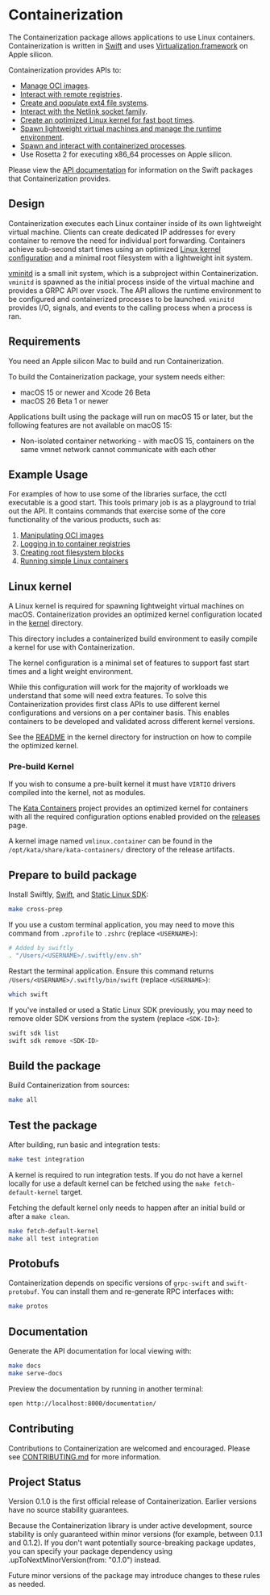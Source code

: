 # Containerization

The Containerization package allows applications to use Linux containers.
Containerization is written in [Swift](https://www.swift.org) and uses [Virtualization.framework](https://developer.apple.com/documentation/virtualization) on Apple silicon.

Containerization provides APIs to:

- [Manage OCI images](./Sources/ContainerizationOCI/).
- [Interact with remote registries](./Sources/ContainerizationOCI/Client/).
- [Create and populate ext4 file systems](./Sources/ContainerizationEXT4/).
- [Interact with the Netlink socket family](./Sources/ContainerizationNetlink/).
- [Create an optimized Linux kernel for fast boot times](./kernel/).
- [Spawn lightweight virtual machines and manage the runtime environment](./Sources/Containerization/LinuxContainer.swift).
- [Spawn and interact with containerized processes](./Sources/Containerization/LinuxProcess.swift).
- Use Rosetta 2 for executing x86_64 processes on Apple silicon.

Please view the [API documentation](https://apple.github.io/containerization/documentation/) for information on the Swift packages that Containerization provides.

## Design

Containerization executes each Linux container inside of its own lightweight virtual machine. Clients can create dedicated IP addresses for every container to remove the need for individual port forwarding. Containers achieve sub-second start times using an optimized [Linux kernel configuration](/kernel) and a minimal root filesystem with a lightweight init system.

[vminitd](/vminitd) is a small init system, which is a subproject within Containerization.
`vminitd` is spawned as the initial process inside of the virtual machine and provides a GRPC API over vsock.
The API allows the runtime environment to be configured and containerized processes to be launched.
`vminitd` provides I/O, signals, and events to the calling process when a process is ran.

## Requirements

You need an Apple silicon Mac to build and run Containerization.

To build the Containerization package, your system needs either:

- macOS 15 or newer and Xcode 26 Beta
- macOS 26 Beta 1 or newer

Applications built using the package will run on macOS 15 or later, but the following features are not available on macOS 15:

- Non-isolated container networking - with macOS 15, containers on the same vmnet network cannot communicate with each other

## Example Usage

For examples of how to use some of the libraries surface, the cctl executable is a good start. This tools primary job is as a playground to trial out the API. It contains commands that exercise some of the core functionality of the various products, such as:

1. [Manipulating OCI images](./Sources/cctl/ImageCommand.swift)
2. [Logging in to container registries](./Sources/cctl/LoginCommand.swift)
3. [Creating root filesystem blocks](./Sources/cctl/RootfsCommand.swift)
4. [Running simple Linux containers](./Sources/cctl/RunCommand.swift)

## Linux kernel

A Linux kernel is required for spawning lightweight virtual machines on macOS.
Containerization provides an optimized kernel configuration located in the [kernel](./kernel) directory.

This directory includes a containerized build environment to easily compile a kernel for use with Containerization.

The kernel configuration is a minimal set of features to support fast start times and a light weight environment.

While this configuration will work for the majority of workloads we understand that some will need extra features.
To solve this Containerization provides first class APIs to use different kernel configurations and versions on a per container basis.
This enables containers to be developed and validated across different kernel versions.

See the [README](/kernel/README.md) in the kernel directory for instruction on how to compile the optimized kernel.

### Pre-build Kernel

If you wish to consume a pre-built kernel it must have `VIRTIO` drivers compiled into the kernel, not as modules.

The [Kata Containers](https://github.com/kata-containers/kata-containers) project provides an optimized kernel for containers with all the required configuration options enabled provided on the [releases](https://github.com/kata-containers/kata-containers/releases/) page.

A kernel image named `vmlinux.container` can be found in the `/opt/kata/share/kata-containers/` directory of the release artifacts.

## Prepare to build package

Install Swiftly, [Swift](https://www.swift.org), and [Static Linux SDK](https://www.swift.org/documentation/articles/static-linux-getting-started.html):

```bash
make cross-prep
```

If you use a custom terminal application, you may need to move this command from `.zprofile` to `.zshrc` (replace `<USERNAME>`):

```bash
# Added by swiftly
. "/Users/<USERNAME>/.swiftly/env.sh"
```

Restart the terminal application. Ensure this command returns `/Users/<USERNAME>/.swiftly/bin/swift` (replace `<USERNAME>`):

```bash
which swift
```

If you've installed or used a Static Linux SDK previously, you may need to remove older SDK versions from the system (replace `<SDK-ID>`):

```bash
swift sdk list
swift sdk remove <SDK-ID>
```

## Build the package

Build Containerization from sources:

```bash
make all
```

## Test the package

After building, run basic and integration tests:

```bash
make test integration
```

A kernel is required to run integration tests.
If you do not have a kernel locally for use a default kernel can be fetched using the `make fetch-default-kernel` target.

Fetching the default kernel only needs to happen after an initial build or after a `make clean`.

```bash
make fetch-default-kernel
make all test integration
```

## Protobufs

Containerization depends on specific versions of `grpc-swift` and `swift-protobuf`. You can install them and re-generate RPC interfaces with:

```bash
make protos
```

## Documentation

Generate the API documentation for local viewing with:

```bash
make docs
make serve-docs
```

Preview the documentation by running in another terminal:

```bash
open http://localhost:8000/documentation/
```

## Contributing

Contributions to Containerization are welcomed and encouraged. Please see [CONTRIBUTING.md](/CONTRIBUTING.md) for more information.

## Project Status

Version 0.1.0 is the first official release of Containerization. Earlier versions have no source stability guarantees.

Because the Containerization library is under active development, source stability is only guaranteed within minor versions (for example, between 0.1.1 and 0.1.2). If you don't want potentially source-breaking package updates, you can specify your package dependency using .upToNextMinorVersion(from: "0.1.0") instead.

Future minor versions of the package may introduce changes to these rules as needed.
